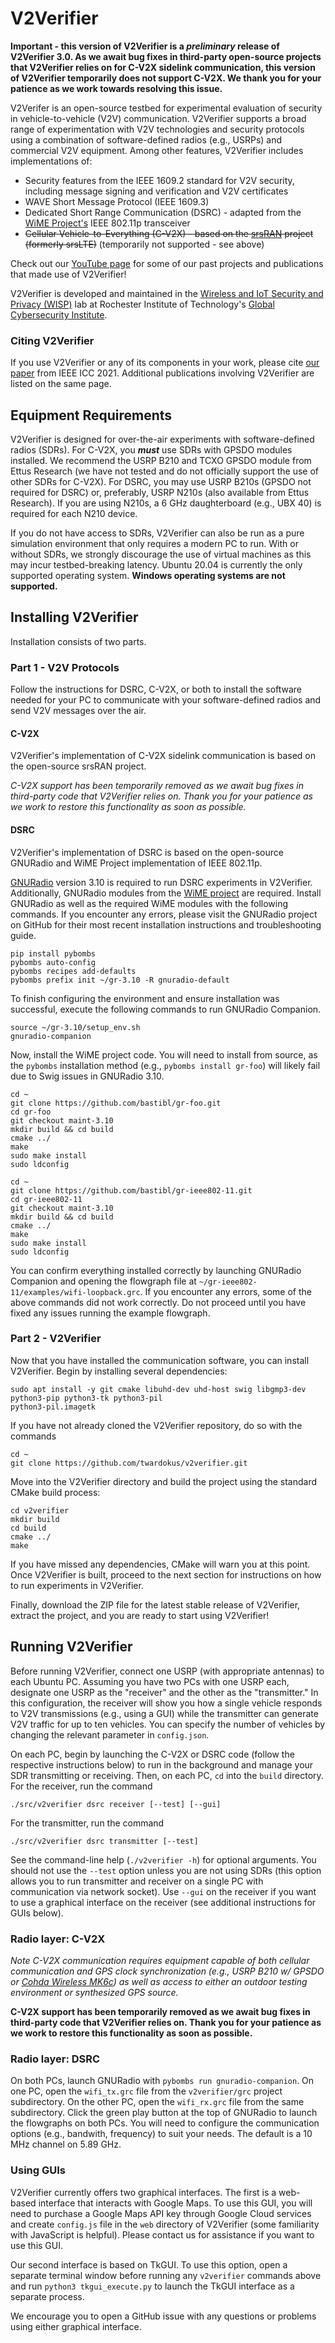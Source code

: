# V2Verifier

****Important** - this version of V2Verifier is a _preliminary_ release of V2Verifier 3.0. 
As we await bug fixes in third-party open-source projects that V2Verifier relies on
for C-V2X sidelink communication, **this version of V2Verifier temporarily does 
not support C-V2X**. We thank you for your patience as we work towards resolving this
issue.**

V2Verifer is an open-source testbed for experimental evaluation of security in
vehicle-to-vehicle (V2V) communication. V2Verifier supports a broad range of 
experimentation with V2V technologies and security protocols using a 
combination of software-defined radios (e.g., USRPs) and commercial V2V
equipment. Among other features, V2Verifier includes implementations of:
- Security features from the IEEE 1609.2 standard for V2V security, including
message signing and verification and V2V certificates
- WAVE Short Message Protocol (IEEE 1609.3)
- Dedicated Short Range Communication (DSRC) - adapted from 
the [WiME Project's](http://dx.doi.org/10.1109/TMC.2017.2751474)
IEEE 802.11p transceiver
- ~~Cellular Vehicle-to-Everything (C-V2X) - based on the 
[srsRAN](https://github.com/srsRAN/srsRAN) project (formerly
srsLTE)~~ (temporarily not supported - see above)

Check out our 
[YouTube page](https://www.youtube.com/channel/UC5lY5D4KYgfKu3FXtfjHP7A)
for some of our past projects and publications that made use of V2Verifier!

V2Verifier is developed and maintained in the [Wireless and IoT Security 
and Privacy (WISP)](https://www.rit.edu/wisplab/) lab at Rochester Institute
of Technology's [Global Cybersecurity Institute](
https://rit.edu/cybersecurity).

### Citing V2Verifier
If you use V2Verifier or any of its components in your work, please cite 
[our paper](https://github.com/twardokus/v2verifier/wiki/Publications) from 
IEEE ICC 2021. Additional publications involving V2Verifier are listed on the 
same page.

## Equipment Requirements
V2Verifier is designed for over-the-air experiments with software-defined radios 
(SDRs).
For C-V2X, you _**must**_ use SDRs with GPSDO modules installed. We recommend
the USRP B210 and TCXO GPSDO module from Ettus Research (we have not tested and 
do not officially support the use of other SDRs for C-V2X).
For DSRC, you may use USRP B210s (GPSDO not required for DSRC) or, preferably, 
USRP N210s (also available from Ettus Research). If you are using N210s, a 6 GHz 
daughterboard (e.g., UBX 40) is required for each N210 device.

If you do not have access to SDRs, V2Verifier can also be run as a pure 
simulation environment that only requires a modern PC to run. With or without
SDRs, we strongly discourage the use of virtual machines as this may incur 
testbed-breaking latency. Ubuntu 20.04 is currently the only supported
operating system. **Windows operating systems are not supported.**

## Installing V2Verifier

Installation consists of two parts.

### Part 1 - V2V Protocols
Follow the instructions for DSRC, C-V2X, or both to install the software needed
for your PC to communicate with your software-defined radios and send V2V
messages over the air.

#### C-V2X

V2Verifier's implementation of C-V2X sidelink communication is based on the
open-source srsRAN project.

_C-V2X support has been temporarily removed as we await bug fixes in third-party code
that V2Verifier relies on. Thank you for your patience as we work to restore this
functionality as soon as possible._

#### DSRC

V2Verifier's implementation of DSRC is based on the open-source GNURadio 
and WiME Project implementation of IEEE 802.11p.

[GNURadio](https://github.com/gnuradio/gnuradio) version 3.10 is required to run
DSRC experiments in V2Verifier. Additionally, GNURadio modules from the 
[WiME project](https://www.wime-project.net/) are required. Install GNURadio
as well as the required WiME modules with the following commands. If you
encounter any errors, please visit the GNURadio project on GitHub for their most recent
installation instructions and troubleshooting guide.

    pip install pybombs
    pybombs auto-config
    pybombs recipes add-defaults
    pybombs prefix init ~/gr-3.10 -R gnuradio-default

To finish configuring the environment and ensure installation was successful, execute the following commands to 
run GNURadio Companion.

    source ~/gr-3.10/setup_env.sh
    gnuradio-companion

Now, install the WiME project code. You will need to install from source, as the `pybombs` installation method (e.g., `pybombs install gr-foo`) will likely fail due to Swig issues in GNURadio 3.10.

    cd ~
    git clone https://github.com/bastibl/gr-foo.git
    cd gr-foo
    git checkout maint-3.10
    mkdir build && cd build
    cmake ../
    make
    sudo make install
    sudo ldconfig
    
    cd ~
    git clone https://github.com/bastibl/gr-ieee802-11.git
    cd gr-ieee802-11
    git checkout maint-3.10
    mkdir build && cd build
    cmake ../
    make
    sudo make install 
    sudo ldconfig

You can confirm everything installed correctly by launching GNURadio Companion and opening the flowgraph file at `~/gr-ieee802-11/examples/wifi-loopback.grc`. If 
you encounter any errors, some of the above commands did not work correctly. Do not proceed until you have fixed any issues running the example flowgraph.

### Part 2 - V2Verifier

Now that you have installed the communication software, you can install V2Verifier. 
Begin by installing several dependencies:

	sudo apt install -y git cmake libuhd-dev uhd-host swig libgmp3-dev python3-pip python3-tk python3-pil 
	python3-pil.imagetk 

If you have not already cloned the V2Verifier repository, do so with the commands

    cd ~
    git clone https://github.com/twardokus/v2verifier.git

Move into the V2Verifier directory and build the project using the standard CMake
build process:

    cd v2verifier
    mkdir build
    cd build
    cmake ../
    make

If you have missed any dependencies, CMake will warn you at this point.
Once V2Verifier is built, proceed to the next section for instructions on how to
run experiments in V2Verifier.

Finally, download the ZIP file for the latest stable release of V2Verifier, extract the project, and you are ready 
to start using V2Verifier!

## Running V2Verifier

Before running V2Verifier, connect one USRP (with appropriate antennas) to each Ubuntu PC.
Assuming you have two PCs with one USRP each, designate one USRP as the "receiver" and the other
as the "transmitter." In this configuration, the receiver will show you how a single vehicle 
responds to V2V transmissions (e.g., using a GUI) while the transmitter can generate V2V
traffic for up to ten vehicles. You can specify the number of vehicles by changing the relevant
parameter in `config.json`.

On each PC, begin by launching the C-V2X or DSRC code (follow 
the respective instructions below) to run in the background and manage your SDR transmitting
or receiving. Then, on each PC, `cd` into the `build` directory. For the receiver, run the command

    ./src/v2verifier dsrc receiver [--test] [--gui]

For the transmitter, run the command

    ./src/v2verifier dsrc transmitter [--test]

See the command-line help (`./v2verifier -h`) for optional arguments. You should not use the `--test`
option unless you are not using SDRs (this option allows you to run transmitter and receiver on a 
single PC with communication via network socket). Use `--gui` on the receiver if you want to use 
a graphical interface on the receiver (see additional instructions for GUIs below).

### Radio layer: C-V2X
*Note C-V2X communication requires equipment capable of both cellular
communication and GPS clock synchronization (e.g., USRP B210 w/ GPSDO or
[Cohda Wireless MK6c](https://cohdawireless.com/solutions/hardware/mk6c-evk/)) as well as access to either an outdoor
testing environment or synthesized GPS source.*

**C-V2X support has been temporarily removed as we await bug fixes in third-party code
that V2Verifier relies on. Thank you for your patience as we work to restore this
functionality as soon as possible.**


### Radio layer: DSRC

On both PCs, launch GNURadio with `pybombs run gnuradio-companion`. 
On one PC, open the `wifi_tx.grc` file from the `v2verifier/grc` project subdirectory. On the other PC, open 
the `wifi_rx.grc` file from the same subdirectory. Click the green play button at the top of GNURadio to launch the 
flowgraphs on both PCs. You will need to configure the communication options (e.g., bandwith, frequency) to suit your 
needs. The default is a 10 MHz channel on 5.89 GHz.

### Using GUIs
V2Verifier currently offers two graphical 
interfaces. The first is a web-based interface that interacts with Google Maps. 
To use this GUI, you will need to purchase a Google Maps API key through Google 
Cloud services and create `config.js` file in the `web` directory of V2Verifier
(some familiarity with JavaScript is helpful). Please contact us for assistance 
if you want to use this GUI.

Our second interface is based on
TkGUI. To use this option, open a separate terminal window before running any 
`v2verifier` commands above and run `python3 tkgui_execute.py` to launch the 
TkGUI interface as a separate process. 

We encourage you to open a GitHub issue
with any questions or problems using either graphical interface.
